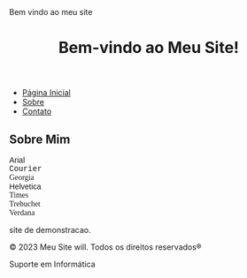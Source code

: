 <head>Bem vindo ao meu site<head>
    
</head> <body>
    <header>
        <h1>Bem-vindo ao Meu Site!</h1>
    </header> <nav>
        <ul> <li><a href="#">Página
            Inicial</a></li> <li><a
            href="#">Sobre</a></li> <li><a
            href="#">Contato</a></li>
        </ul> </nav> <main>
        <section> <h2>Sobre Mim</h2> 
       <font face="Arial"> Arial </font> <br />
  <font face="Courier"> Courier </font> <br />
  <font face="Georgia"> Georgia </font> <br />
  <font face="Helvetica"> Helvetica </font> <br />
  <font face="Times"> Times </font> <br />
  <font face="Tribuchet"> Trebuchet </font> <br />
  <font face="Verdana"> Verdana </font> <br />
 </body>
     
          
 </body>  <p> site
            de demonstracao.</p> </section>
    </main> <footer>
        <p>&copy; 2023 Meu Site will. Todos
    os direitos reservados® </p> </footer>
</body>

Suporte em Informática

